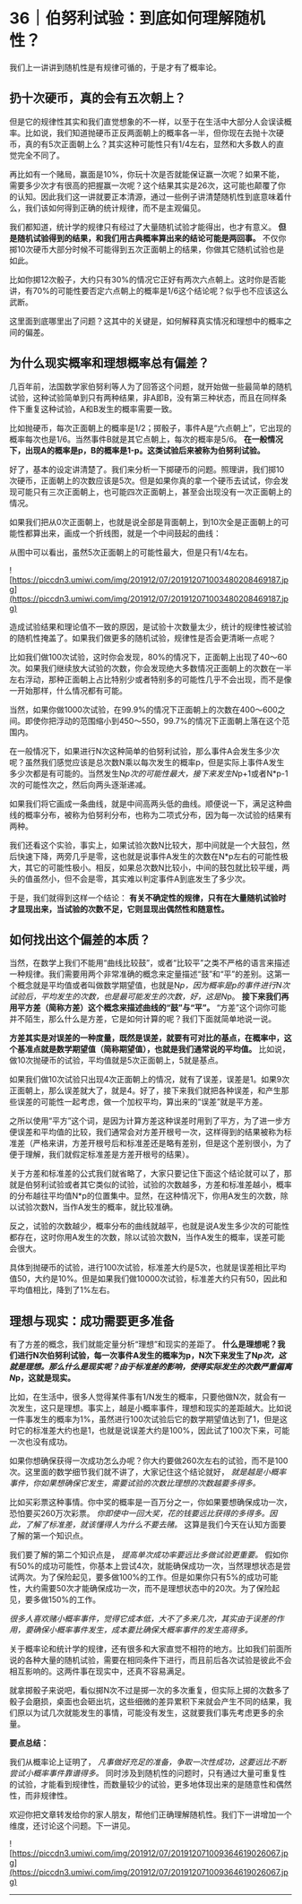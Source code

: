 # 36｜伯努利试验：到底如何理解随机性？

我们上一讲讲到随机性是有规律可循的，于是才有了概率论。

## 扔十次硬币，真的会有五次朝上？

但是它的规律性其实和我们直觉想象的不一样，以至于在生活中大部分人会误读概率。比如说，我们知道抛硬币正反两面朝上的概率各一半，但你现在去抛十次硬币，真的有5次正面朝上么？其实这种可能性只有1/4左右，显然和大多数人的直觉完全不同了。

再比如有一个赌局，赢面是10%，你玩十次是否就能保证赢一次呢？如果不能，需要多少次才有很高的把握赢一次呢？这个结果其实是26次，这可能也颠覆了你的认知。因此我们这一讲就要正本清源，通过一些例子讲清楚随机性到底意味着什么，我们该如何得到正确的统计规律，而不是主观偏见。

我们都知道，统计学的规律只有经过了大量随机试验才能得出，也才有意义。 **但是随机试验得到的结果，和我们用古典概率算出来的结论可能是两回事。** 不仅你掷10次硬币大部分时候不可能得到五次正面朝上的结果，你做其它随机试验也是如此。

比如你掷12次骰子，大约只有30%的情况它正好有两次六点朝上。这时你是否能讲，有70%的可能性要否定六点朝上的概率是1/6这个结论呢？似乎也不应该这么武断。

这里面到底哪里出了问题？这其中的关键是，如何解释真实情况和理想中的概率之间的偏差。

## 为什么现实概率和理想概率总有偏差？

几百年前，法国数学家伯努利等人为了回答这个问题，就开始做一些最简单的随机试验，这种试验简单到只有两种结果，非A即B，没有第三种状态，而且在同样条件下重复这种试验，A和B发生的概率需要一致。

比如抛硬币，每次正面朝上的概率是1/2；掷骰子，事件A是“六点朝上”，它出现的概率每次也是1/6。当然事件B就是其它点朝上，每次的概率是5/6。 **在一般情况下，出现A的概率是p，B的概率是1-p。这类试验后来被称为伯努利试验。**

好了，基本的设定讲清楚了。我们来分析一下掷硬币的问题。照理讲，我们掷10次硬币，正面朝上的次数应该是5次。但是如果你真的拿一个硬币去试试，你会发现可能只有三次正面朝上，也可能四次正面朝上，甚至会出现没有一次正面朝上的情况。

如果我们把从0次正面朝上，也就是说全部是背面朝上，到10次全是正面朝上的可能性都算出来，画成一个折线图，就是一个中间鼓起的曲线：

从图中可以看出，虽然5次正面朝上的可能性最大，但是只有1/4左右。

![https://piccdn3.umiwi.com/img/201912/07/201912071003480208469187.jpg](https://piccdn3.umiwi.com/img/201912/07/201912071003480208469187.jpg)

造成试验结果和理论值不一致的原因，是试验十次数量太少，统计的规律性被试验的随机性掩盖了。如果我们做更多的随机试验，规律性是否会更清晰一点呢？

比如我们做100次试验，这时你会发现，80%的情况下，正面朝上出现了40～60次。如果我们继续放大试验的次数，你会发现绝大多数情况正面朝上的次数在一半左右浮动，那种正面朝上占比特别少或者特别多的可能性几乎不会出现，而不是像一开始那样，什么情况都有可能。

当然，如果你做1000次试验，在99.9%的情况下正面朝上的次数在400～600之间。即使你把浮动的范围缩小到450～550，99.7%的情况下正面朝上落在这个范围内。

在一般情况下，如果进行N次这种简单的伯努利试验，那么事件A会发生多少次呢？虽然我们感觉应该是总次数N乘以每次发生的概率p，但是实际上事件A发生多少次都是有可能的。当然发生N*p次的可能性最大，接下来发生N*p+1或者N*p-1次的可能性次之，然后向两头逐渐递减。

如果我们将它画成一条曲线，就是中间高两头低的曲线。顺便说一下，满足这种曲线的概率分布，被称为伯努利分布，也称为二项式分布，因为每一次试验的结果有两种。

我们还看这个实验，事实上，如果试验次数N比较大，那中间就是一个大鼓包，然后快速下降，两旁几乎是零，这也就是说事件A发生的次数在N*p左右的可能性极大，其它的可能性极小。相反，如果总次数N比较小，中间的鼓包就比较平缓，两头的值虽然小，但不会是零，其实难以判定事件A到底发生了多少次。

于是，我们就得到这样一个结论： **有关不确定性的规律，只有在大量随机试验时才显现出来，当试验的次数不足，它则显现出偶然性和随意性。**

## 如何找出这个偏差的本质？

当然，在数学上我们不能用“曲线比较鼓”，或者“比较平”之类不严格的语言来描述一种规律。我们需要用两个非常准确的概念来定量描述“鼓”和“平”的差别。这第一个概念就是平均值或者叫做数学期望值，也就是N*p，因为概率是p的事件进行N次试验后，平均发生的次数，也是最可能发生的次数，好，这是N*p。 **接下来我们再用平方差（简称方差）这个概念来描述曲线的“鼓”与“平”。** “方差”这个词你可能并不陌生，那么什么是方差，它是如何计算的呢？我们下面就简单地说一说。

 **方差其实是对误差的一种度量，既然是误差，就要有可对比的基点，在概率中，这个基准点就是数学期望值（简称期望值），也就是我们通常说的平均值。** 比如说，做10次抛硬币的试验，平均值就是5次正面朝上，5就是基点。

如果我们做10次试验只出现4次正面朝上的情况，就有了误差，误差是1。如果9次正面朝上，那么误差就大了，就是4。好了，接下来我们就把各种误差，和产生那些误差的可能性一起考虑，做一个加权平均，算出来的“误差”就是平方差。

之所以使用“平方”这个词，是因为计算方差这种误差时用到了平方，为了进一步方便误差和平均值的比较，我们通常会对方差开根号一次，这样得到的结果被称为标准差（严格来讲，方差开根号后和标准差还是略有差别，但是这个差别很小，为了便于理解，我们就假定标准差是方差开根号的结果）。

关于方差和标准差的公式我们就省略了，大家只要记住下面这个结论就可以了，那就是伯努利试验或者其它类似的试验，试验的次数越多，方差和标准差越小，概率的分布越往平均值N*p的位置集中。显然，在这种情况下，你用A发生的次数，除以试验次数N，当作A发生的概率，就比较准确。

反之，试验的次数越少，概率分布的曲线就越平，也就是说A发生多少次的可能性都存在，这时你用A发生的次数，除以试验次数N，当作A发生的概率，误差可能会很大。

具体到抛硬币的试验，进行100次试验，标准差大约是5次，也就是误差相比平均值50，大约是10%。但是如果我们做10000次试验，标准差大约只有50，因此和平均值相比，降到了1%左右。

## 理想与现实：成功需要更多准备

有了方差的概念，我们就能定量分析“理想”和现实的差距了。 **什么是理想呢？我们进行N次伯努利试验，每一次事件A发生的概率为p，N次下来发生了N*p次，这就是理想。那么什么是现实呢？由于标准差的影响，使得实际发生的次数严重偏离N*p，这就是现实。**

比如，在生活中，很多人觉得某件事有1/N发生的概率，只要他做N次，就会有一次发生，这只是理想。事实上，越是小概率事件，理想和现实的差距越大。比如说一件事发生的概率为1%，虽然进行100次试验后它的数学期望值达到了1，但是这时它的标准差大约也是1，也就是说误差大约是100%，因此试了100次下来，可能一次也没有成功。

如果你想确保获得一次成功怎么办呢？你大约要做260次左右的试验，而不是100次。这里面的数学细节我们就不讲了，大家记住这个结论就好， *就是越是小概率事件，你如果想确保它发生，需要试验的次数比理想的次数越要多得多。*

比如买彩票这种事情。你中奖的概率是一百万分之一，你如果要想确保成功一次，恐怕要买260万次彩票。 *你即使中一回大奖，花的钱要远比获得的多得多。因此，了解了标准差，就该懂得人为什么不要去赌。* 这算是我们今天在认知方面要了解的第一个知识点。

我们要了解的第二个知识点是， *提高单次成功率要远比多做试验更重要。* 假如你有50%的成功可能性，你基本上尝试4次，就能确保成功一次，当然理想状态是尝试两次。为了保险起见，要多做100%的工作。但是如果你只有5%的成功可能性，大约需要50次才能确保成功一次，而不是理想状态中的20次。为了保险起见，要多做150%的工作。

 *很多人喜欢赌小概率事件，觉得它成本低，大不了多来几次，其实由于误差的作用，要确保小概率事件发生，成本要比确保大概率事件的发生高得多。*

关于概率论和统计学的规律，还有很多和大家直觉不相符的地方。比如我们前面所说的各种大量的随机试验，需要在相同条件下进行，而且前后各次试验是彼此不会相互影响的。这两件事在现实中，还真不容易满足。

就拿掷骰子来说吧，看似掷N次不过是掷一次的多次重复，但实际上掷的次数多了骰子会磨损，桌面也会砸出坑，这些细微的差异累积下来就会产生不同的结果，我们原以为试几次就能发生的事情，可能没有发生，这就要我们事先考虑更多的余量。

 **要点总结：**

我们从概率论上证明了， *凡事做好充足的准备，争取一次性成功，这要远比不断尝试小概率事件靠谱得多。* 同时涉及到随机性的问题时，只有通过大量可重复性的试验，才能看到规律性，而数量较少的试验，更多地体现出来的是随意性和偶然性，而非规律性。

欢迎你把文章转发给你的家人朋友，帮他们正确理解随机性。我们下一讲增加一个维度，还讨论这个问题。下一讲见。

![https://piccdn3.umiwi.com/img/201912/07/201912071009364619026067.jpg](https://piccdn3.umiwi.com/img/201912/07/201912071009364619026067.jpg)

---
